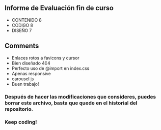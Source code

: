 ## Informe de Evaluación fin de curso
- CONTENIDO 8
- CÓDIGO 8
- DISEÑO 7

## Comments
- Enlaces rotos a favicons y cursor
- Bien diseñado 404
- Perfecto uso de @import en index.css
- Apenas responsive
- carousel js
- Buen trabajo!

### Después de hacer las modificaciones que consideres, puedes borrar este archivo, basta que quede en el historial del repositorio.
### Keep coding!
